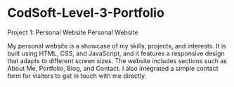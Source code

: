 # CodSoft-Level-3-Portfolio
Project 1: Personal Website
Personal Website

My personal website is a showcase of my skills, projects, and interests. It is built using HTML, CSS, and JavaScript, and it features a responsive design that adapts to different screen sizes. The website includes sections such as About Me, Portfolio, Blog, and Contact. I also integrated a simple contact form for visitors to get in touch with me directly.
